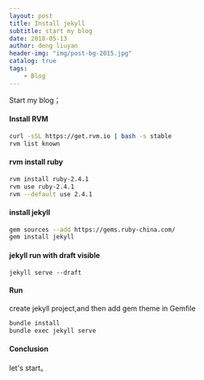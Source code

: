 ```yaml
---
layout: post
title: Install jekyll
subtitle: start my blog
date: 2018-05-13
author: deng liuyan
header-img: "img/post-bg-2015.jpg"
catalog: true
tags:
    - Blog
---
```



Start my blog；
#### Install RVM
```bash
curl -sSL https://get.rvm.io | bash -s stable
rvm list known
```
#### rvm install ruby
```bash
rvm install ruby-2.4.1
rvm use ruby-2.4.1
rvm --default use 2.4.1
```
#### install jekyll
```bash
gem sources --add https://gems.ruby-china.com/
gem install jekyll
```
#### jekyll run with draft visible
`jekyll serve --draft`

#### Run
create jekyll project,and then add gem theme in Gemfile
```bash
bundle install
bundle exec jekyll serve
```
#### Conclusion

let's start。
